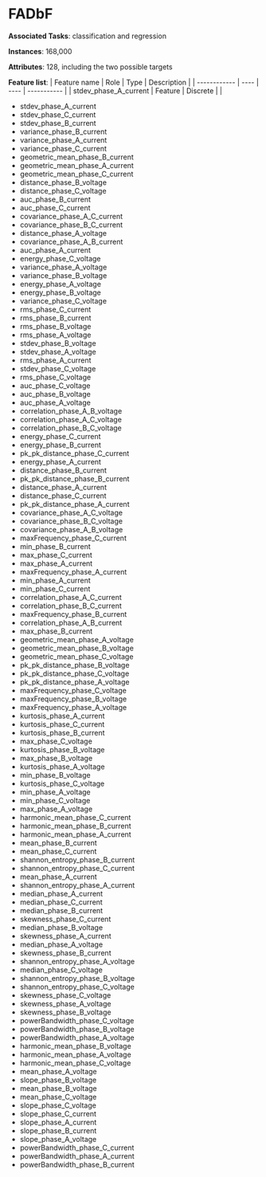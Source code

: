 # FADbF

**Associated Tasks**: classification and regression

**Instances**: 168,000

**Attributes**: 128, including the two possible targets

**Feature list**:
|  Feature name  |  Role |  Type  |  Description  |
|  ------------  |  ---- |  ----  |  -----------  |
|  stdev_phase_A_current  | Feature  |  Discrete  |  |

- stdev_phase_A_current
- stdev_phase_C_current
- stdev_phase_B_current
- variance_phase_B_current
- variance_phase_A_current
- variance_phase_C_current
- geometric_mean_phase_B_current
- geometric_mean_phase_A_current
- geometric_mean_phase_C_current
- distance_phase_B_voltage
- distance_phase_C_voltage
- auc_phase_B_current
- auc_phase_C_current
- covariance_phase_A_C_current
- covariance_phase_B_C_current
- distance_phase_A_voltage
- covariance_phase_A_B_current
- auc_phase_A_current
- energy_phase_C_voltage
- variance_phase_A_voltage
- variance_phase_B_voltage
- energy_phase_A_voltage
- energy_phase_B_voltage
- variance_phase_C_voltage
- rms_phase_C_current
- rms_phase_B_current
- rms_phase_B_voltage
- rms_phase_A_voltage
- stdev_phase_B_voltage
- stdev_phase_A_voltage
- rms_phase_A_current
- stdev_phase_C_voltage
- rms_phase_C_voltage
- auc_phase_C_voltage
- auc_phase_B_voltage
- auc_phase_A_voltage
- correlation_phase_A_B_voltage
- correlation_phase_A_C_voltage
- correlation_phase_B_C_voltage
- energy_phase_C_current
- energy_phase_B_current
- pk_pk_distance_phase_C_current
- energy_phase_A_current
- distance_phase_B_current
- pk_pk_distance_phase_B_current
- distance_phase_A_current
- distance_phase_C_current
- pk_pk_distance_phase_A_current
- covariance_phase_A_C_voltage
- covariance_phase_B_C_voltage
- covariance_phase_A_B_voltage
- maxFrequency_phase_C_current
- min_phase_B_current
- max_phase_C_current
- max_phase_A_current
- maxFrequency_phase_A_current
- min_phase_A_current
- min_phase_C_current
- correlation_phase_A_C_current
- correlation_phase_B_C_current
- maxFrequency_phase_B_current
- correlation_phase_A_B_current
- max_phase_B_current
- geometric_mean_phase_A_voltage
- geometric_mean_phase_B_voltage
- geometric_mean_phase_C_voltage
- pk_pk_distance_phase_B_voltage
- pk_pk_distance_phase_C_voltage
- pk_pk_distance_phase_A_voltage
- maxFrequency_phase_C_voltage
- maxFrequency_phase_B_voltage
- maxFrequency_phase_A_voltage
- kurtosis_phase_A_current
- kurtosis_phase_C_current
- kurtosis_phase_B_current
- max_phase_C_voltage
- kurtosis_phase_B_voltage
- max_phase_B_voltage
- kurtosis_phase_A_voltage
- min_phase_B_voltage
- kurtosis_phase_C_voltage
- min_phase_A_voltage
- min_phase_C_voltage
- max_phase_A_voltage
- harmonic_mean_phase_C_current
- harmonic_mean_phase_B_current
- harmonic_mean_phase_A_current
- mean_phase_B_current
- mean_phase_C_current
- shannon_entropy_phase_B_current
- shannon_entropy_phase_C_current
- mean_phase_A_current
- shannon_entropy_phase_A_current
- median_phase_A_current
- median_phase_C_current
- median_phase_B_current
- skewness_phase_C_current
- median_phase_B_voltage
- skewness_phase_A_current
- median_phase_A_voltage
- skewness_phase_B_current
- shannon_entropy_phase_A_voltage
- median_phase_C_voltage
- shannon_entropy_phase_B_voltage
- shannon_entropy_phase_C_voltage
- skewness_phase_C_voltage
- skewness_phase_A_voltage
- skewness_phase_B_voltage
- powerBandwidth_phase_C_voltage
- powerBandwidth_phase_B_voltage
- powerBandwidth_phase_A_voltage
- harmonic_mean_phase_B_voltage
- harmonic_mean_phase_A_voltage
- harmonic_mean_phase_C_voltage
- mean_phase_A_voltage
- slope_phase_B_voltage
- mean_phase_B_voltage
- mean_phase_C_voltage
- slope_phase_C_voltage
- slope_phase_C_current
- slope_phase_A_current
- slope_phase_B_current
- slope_phase_A_voltage
- powerBandwidth_phase_C_current
- powerBandwidth_phase_A_current
- powerBandwidth_phase_B_current
